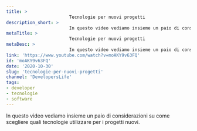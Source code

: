 ```yaml
---
title: > 
                        Tecnologie per nuovi progetti
description_short: > 
                        In questo video vediamo insieme un paio di considerazioni su come scegliere quali tecnologie utilizzare per i progetti nuovi.
metaTitle: > 
                        Tecnologie per nuovi progetti
metaDesc: > 
                        In questo video vediamo insieme un paio di considerazioni su come scegliere quali tecnologie utilizzare per i progetti nuovi.
link: 'https://www.youtube.com/watch?v=moAKY9v63FQ'
id: 'moAKY9v63FQ'
date: '2020-10-30'
slug: 'tecnologie-per-nuovi-progetti'
channel: 'DevelopersLife'
tags: 
- developer
- tecnologie
- software
---
```

In questo video vediamo insieme un paio di considerazioni su come scegliere quali tecnologie utilizzare per i progetti nuovi.